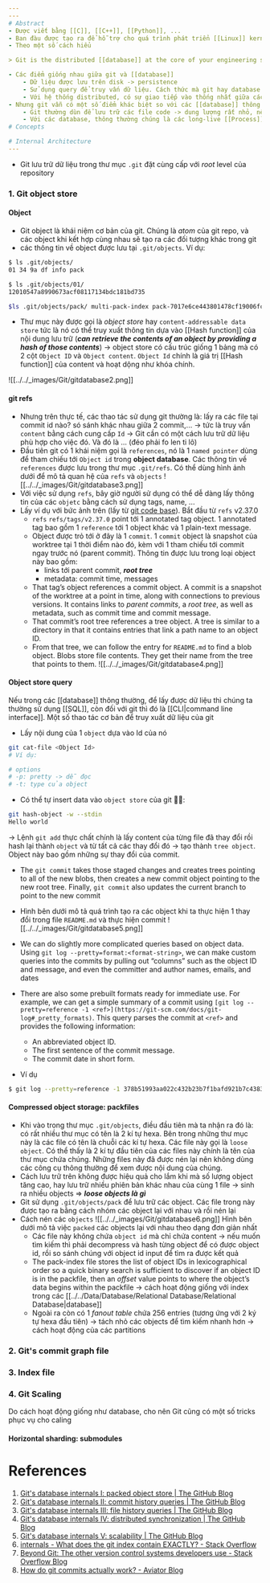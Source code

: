 ```yaml
---
---
# Abstract
- Được viết bằng [[C]], [[C++]], [[Python]], ...
- Ban đàu được tạo ra để hỗ trợ cho quá trình phát triển [[Linux]] kernel, sau đó phát triển thành 1 tiêu chuẩn để collaboration trong phát triển phần mềm
- Theo một số cách hiểu

> Git is the distributed [[database]] at the core of your engineering system.

- Các điểm giống nhau giữa git và [[database]]
	- Dữ liệu được lưu trên disk -> persistence
	- Sử dụng query để truy vấn dữ liệu. Cách thức mà git hay database lưu trữ dữ liệu đều nhằm mục đích tối ưu cho truy vấn, và các thuật toán tìm kiếm đều tận dụng tối đa khả năng của cấu [[Data structure|trúc dữ liệu]]
	- Với hệ thống distributed, có sự giao tiếp vào thống nhất giữa các node
- Nhưng git vẫn có một số điểm khác biệt so với các [[database]] thông thường
	- Git thường dùn để lưu trữ các file code -> dung lượng rất nhỏ, nên mọi thay đổi đều có thể được lưu lại 
	- Với các database, thông thường chúng là các long-live [[Process]] và sử dụng 1 lượng lớn [[RAM]] để lưu trữ và xử lý dữ liệu. Nhưng git thì không, Git lưu dữ liệu ra file rồi xử lý trực tiếp trên các file đó, và chạy bằng các short-lived process
# Concepts

# Internal Architecture
---
```


- Git lưu trữ dữ liệu trong thư mục `.git` đặt cùng cấp với _root_ level của repository

### 1. Git object store
#### Object
- Git object là khái niệm cơ bản của git. Chúng là _atom_ của git repo, và các object khi kết hợp cùng nhau sẽ tạo ra các đối tượng khác trong git
- các thông tin về object được lưu tại `.git/objects`. Ví dụ:
``` bash
$ ls .git/objects/ 
01 34 9a df info pack 

$ ls .git/objects/01/ 
12010547a8990673acf08117134bdc181bd735 

$ls .git/objects/pack/ multi-pack-index pack-7017e6ce443801478cf19006fc5499ba1c4d2960.idx pack-7017e6ce443801478cf19006fc5499ba1c4d2960.pack pack-9f9258a8ffe4187f08a93bcba47784e07985d999.idx pack-9f9258a8ffe4187f08a93bcba47784e07985d999.pack
```

- Thư mục này được gọi là _object store_ hay `content-addressable data store` tức là nó có thể truy xuất thông tin dựa vào [[Hash function]] của nội dung lưu trữ (***can retrieve the contents of an object by providing a hash of those contents***) -> object store có cấu trúc giống 1 bảng mà có 2 cột `Object ID` và `Object content`. `Object Id` chính là  giá trị [[Hash function]] của content và hoạt dộng như khóa chính.

![[../../_images/Git/gitdatabase2.png]]

#### git refs
- Nhưng trên thực tế, các thao tác sử dụng git thường là: lấy ra các file tại commit id nào? só sánh khác nhau giữa 2 commit,... -> tức là truy vấn `content` bằng cách cung cấp `Id` -> Git cần có một cách lưu trữ dữ liệu phù hợp cho việc đó. Và đó là ... (đéo phải fo len ti lô)
- Đầu tiên git có 1 khái niệm gọi là `references`, nó là 1 `named pointer` dùng để tham chiếu tới `Object id` trong __object database__. Các thông tin về `references` được lưu trong thư mục `.git/refs`. Có thể dùng hình ảnh dưới để mô tả quan hệ của `refs` và `objects`
![[../../_images/Git/gitdatabase3.png]]
- Với việc sử dụng `refs`, bây giờ người sử dụng có thể dễ dàng lấy thông tin của các `objetc` bằng cách sử dụng tags, name, ...
- Lấy ví dụ với bức ảnh trên (lấy từ [git code base](https://github.com/git/git)). Bắt đầu từ `refs` v2.37.0
	- `refs` `refs/tags/v2.37.0` point tới 1 annotated tag object. 1 annotated tag bao gồm 1 `reference` tới 1 object khác và 1 plain-text message.
	- Object được trỏ tới ở đây là 1 `commit`. 1 `commit` object là snapshot của worktree tại 1 thời điểm nào đó, kèm với 1 tham chiếu tới commit ngay trước nó (parent commit). Thông tin được lưu trong loại object này bao gồm:
		- links tới parent commit, ___root tree___
		- metadata: commit time, messages
	- That tag’s object references a commit object. A commit is a snapshot of the worktree at a point in time, along with connections to previous versions. It contains links to _parent commits_, a _root tree_, as well as metadata, such as commit time and commit message.
	-   That commit’s root tree references a tree object. A tree is similar to a directory in that it contains entries that link a path name to an object ID.
	-   From that tree, we can follow the entry for `README.md` to find a blob object. Blobs store file contents. They get their name from the tree that points to them.
![[../../_images/Git/gitdatabase4.png]]

#### Object store query

Nếu trong các [[database]] thông thường, để lấy được dữ liệu thì chúng ta thường sử dụng [[SQL]], còn đối với git thì đó là [[CLI|command line interface]].
Một số thao tác cơ bản để truy xuất dữ liệu của git
- Lấy nội dung của 1 `object` dựa vào Id của nó
``` bash
git cat-file <Object Id>
# Ví dụ:

# options
# -p: pretty -> dễ đọc
# -t: type của object
```

- Có thể tự insert data vào `object store` của git 🤔🤔:
```bash
git hash-object -w --stdin
Hello world
```
-> Lệnh `git add` thực chất chính là lấy content của từng file đã thay đổi rồi hash lại thành `object` và từ tất cả các thay đổi đó -> tạo thành `tree object`. Object này bao gồm những sự thay đổi của commit.
- The `git commit` takes those staged changes and creates trees pointing to all of the new blobs, then creates a new commit object pointing to the new root tree. Finally, `git commit` also updates the current branch to point to the new commit
- Hình bên dưới mô tả quá trình tạo ra các object khi ta thực hiện 1 thay đổi trong file `README.md` và thực hiện commit
![[../../_images/Git/gitdatabase5.png]]
- We can do slightly more complicated queries based on object data. Using `git log --pretty=format:<format-string>`, we can make custom queries into the commits by pulling out “columns” such as the object ID and message, and even the committer and author names, emails, and dates
- There are also some prebuilt formats ready for immediate use. For example, we can get a simple summary of a commit using `[git log --pretty=reference -1 <ref>](https://git-scm.com/docs/git-log#_pretty_formats)`. This query parses the commit at `<ref>` and provides the following information:

	- An abbreviated object ID.
	- The first sentence of the commit message.
	- The commit date in short form.
- Ví dụ
```bash
$ git log --pretty=reference -1 378b51993aa022c432b23b7f1bafd921b7c43835 378b51993aa0 (gc: simplify --cruft description, 2022-06-19)
```

#### Compressed object storage: packfiles
- Khi vào trong thư mục `.git/objects`, điều đầu tiên mà ta nhận ra đó là: có rất nhiều thư mục có tên là 2 kí tự hexa. Bên trong những thư mục này là các file có tên là chuỗi các kí tự hexa. Các file này gọi là `loose object`. Có thể thấy là 2 kí tự đầu tiên của các files này chính là tên của thư mục chứa chúng. Những files này đã được nén lại nên không dùng các công cụ thông thường để xem được nội dung của chúng.
- Cách lưu trữ trên không được hiệu quả cho lắm khi mà số lượng object tăng cao, hay lưu trữ nhiều phiên bản khác nhau của cùng 1 file -> sinh ra nhiều objects => ___loose objects là gì___
- Git sử dụng `.git/objects/pack` để lưu trữ các object. Các file trong này được tạo ra bằng cách nhóm các object lại với nhau và rồi nén lại
- Cách nén các `objects`
![[../../_images/Git/gitdatabase6.png]]
Hình bên dưới mô tả việc `packed` các objects lại với nhau theo dạng đơn giản nhất
	- Các file này không chứa `object id` mà chỉ chứa content -> nếu muốn tìm kiếm thì phải decompress và hash từng object để có được object id, rồi so sánh chúng với object id input để tìm ra được kết quả
	- The pack-index file stores the list of object IDs in lexicographical order so a quick binary search is sufficient to discover if an object ID is in the packfile, then an _offset_ value points to where the object’s data begins within the packfile -> cách hoạt động giống với index trong các [[../../Data/Database/Relational Database/Relational Database|database]] 
	- Ngoài ra còn có 1 _fanout table_ chứa 256 entries (tương ứng với 2 ký tự hexa đầu tiên) -> tách nhỏ các objects để tìm kiếm nhanh hơn -> cách hoạt động của các partitions

### 2. Git's commit graph file
### 3. Index file
### 4. Git Scaling
Do cách hoạt động giống như database, cho nên Git cũng có một số tricks phục vụ cho caling
#### Horizontal sharding: submodules
# References
1. [Git's database internals I: packed object store | The GitHub Blog](https://github.blog/2022-08-29-gits-database-internals-i-packed-object-store/)
2. [Git's database internals II: commit history queries | The GitHub Blog](https://github.blog/2022-08-30-gits-database-internals-ii-commit-history-queries/)
3. [Git's database internals III: file history queries | The GitHub Blog](https://github.blog/2022-08-31-gits-database-internals-iii-file-history-queries/)
4. [Git's database internals IV: distributed synchronization | The GitHub Blog](https://github.blog/2022-09-01-gits-database-internals-iv-distributed-synchronization/)
5. [Git's database internals V: scalability | The GitHub Blog](https://github.blog/2022-09-02-gits-database-internals-v-scalability/)
6. [internals - What does the git index contain EXACTLY? - Stack Overflow](https://stackoverflow.com/questions/4084921/what-does-the-git-index-contain-exactly)
7. [Beyond Git: The other version control systems developers use - Stack Overflow Blog](https://stackoverflow.blog/2023/01/09/beyond-git-the-other-version-control-systems-developers-use/)
8. [How do git commits actually work? - Aviator Blog](https://www.aviator.co/blog/how-do-git-commits-actually-work/)